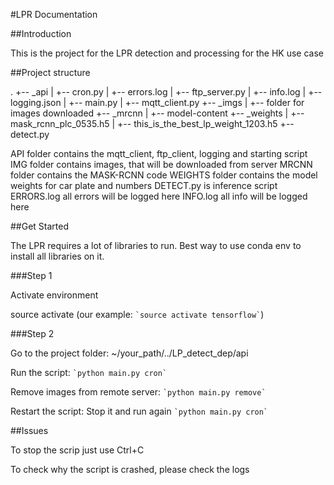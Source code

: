 #LPR Documentation

##Introduction 

This is the project for the LPR detection and processing for the HK use case

##Project structure 

.
+-- _api
|   +-- cron.py
|   +-- errors.log
|   +-- ftp_server.py
|   +-- info.log
|   +-- logging.json
|   +-- main.py
|   +-- mqtt_client.py
+-- _imgs
|   +-- folder for images downloaded
+-- _mrcnn
|   +-- model-content
+-- _weights
|   +-- mask_rcnn_plc_0535.h5
|   +-- this_is_the_best_lp_weight_1203.h5
+-- detect.py

API folder contains the mqtt_client, ftp_client, logging and starting script
IMG folder contains images, that will be downloaded from server
MRCNN folder contains the MASK-RCNN code
WEIGHTS folder contains the model weights for car plate and numbers
DETECT.py is inference script 
ERRORS.log all errors will be logged here
INFO.log all info will be logged here

##Get Started

The LPR requires a lot of libraries to run. Best way to use conda env to install all
libraries on it.

###Step 1

Activate environment 

source activate <your-enrironment> (our example: `` `source activate tensorflow` ``)

###Step 2

Go to the project folder: ~/your_path/../LP_detect_dep/api

Run the script:  `` `python main.py cron` ``

Remove images from remote server:  `` `python main.py remove` ``

Restart the script: Stop it and run again  `` `python main.py cron` ``


##Issues

To stop the scrip just use Ctrl+C

To check why the script is crashed, please check the logs





